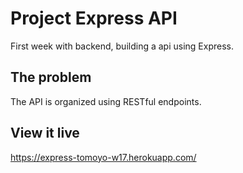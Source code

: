 # Project Express API

First week with backend, building a api using Express.

## The problem

The API is organized using RESTful endpoints.

## View it live

https://express-tomoyo-w17.herokuapp.com/